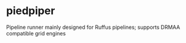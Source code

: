 # piedpiper
Pipeline runner mainly designed for Ruffus pipelines; supports DRMAA compatible grid engines
